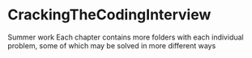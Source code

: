 # CrackingTheCodingInterview
Summer work
Each chapter contains more folders with each individual problem, some of which may be solved in more different ways
